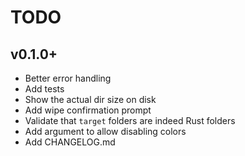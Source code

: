 # TODO

## v0.1.0+
- Better error handling
- Add tests
- Show the actual dir size on disk
- Add wipe confirmation prompt
- Validate that `target` folders are indeed Rust folders
- Add argument to allow disabling colors
- Add CHANGELOG.md
